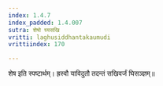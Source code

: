 ```yaml
---
index: 1.4.7
index_padded: 1.4.007
sutra: शेषो घ्यसखि
vritti: laghusiddhantakaumudi
vrittiindex: 170

---
```

शेष इति स्पष्टार्थम्। ह्रस्वौ याविदुतौ तदन्तं सखिवर्जं घिसञ्ज्ञम्॥